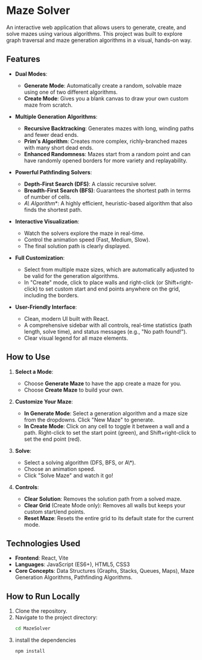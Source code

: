 
# Maze Solver

An interactive web application that allows users to generate, create, and solve mazes using various algorithms. This project was built to explore graph traversal and maze generation algorithms in a visual, hands-on way.


## Features

- **Dual Modes**:
  - **Generate Mode**: Automatically create a random, solvable maze using one of two different algorithms.
  - **Create Mode**: Gives you a blank canvas to draw your own custom maze from scratch.

- **Multiple Generation Algorithms**:
  - **Recursive Backtracking**: Generates mazes with long, winding paths and fewer dead ends.
  - **Prim's Algorithm**: Creates more complex, richly-branched mazes with many short dead ends.
  - **Enhanced Randomness**: Mazes start from a random point and can have randomly opened borders for more variety and replayability.

- **Powerful Pathfinding Solvers**:
  - **Depth-First Search (DFS)**: A classic recursive solver.
  - **Breadth-First Search (BFS)**: Guarantees the shortest path in terms of number of cells.
  - **A\\* Algorithm**: A highly efficient, heuristic-based algorithm that also finds the shortest path.

- **Interactive Visualization**:
  - Watch the solvers explore the maze in real-time.
  - Control the animation speed (Fast, Medium, Slow).
  - The final solution path is clearly displayed.

- **Full Customization**:
  - Select from multiple maze sizes, which are automatically adjusted to be valid for the generation algorithms.
  - In "Create" mode, click to place walls and right-click (or Shift+right-click) to set custom start and end points anywhere on the grid, including the borders.

- **User-Friendly Interface**:
  - Clean, modern UI built with React.
  - A comprehensive sidebar with all controls, real-time statistics (path length, solve time), and status messages (e.g., "No path found!").
  - Clear visual legend for all maze elements.

## How to Use

1. **Select a Mode**:
   - Choose **Generate Maze** to have the app create a maze for you.
   - Choose **Create Maze** to build your own.

2. **Customize Your Maze**:
   - **In Generate Mode**: Select a generation algorithm and a maze size from the dropdowns. Click "New Maze" to generate.
   - **In Create Mode**: Click on any cell to toggle it between a wall and a path. Right-click to set the start point (green), and Shift+right-click to set the end point (red).

3. **Solve**:
   - Select a solving algorithm (DFS, BFS, or A\\*).
   - Choose an animation speed.
   - Click "Solve Maze" and watch it go!

4. **Controls**:
   - **Clear Solution**: Removes the solution path from a solved maze.
   - **Clear Grid** (Create Mode only): Removes all walls but keeps your custom start/end points.
   - **Reset Maze**: Resets the entire grid to its default state for the current mode.

## Technologies Used

- **Frontend**: React, Vite
- **Languages**: JavaScript (ES6+), HTML5, CSS3
- **Core Concepts**: Data Structures (Graphs, Stacks, Queues, Maps), Maze Generation Algorithms, Pathfinding Algorithms.

## How to Run Locally

1. Clone the repository.
2. Navigate to the project directory:
   ```bash
   cd MazeSolver
3. install the dependencies
   ```bash
   npm install
